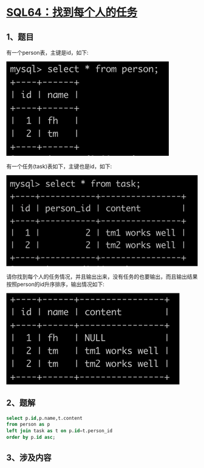 # [SQL64：找到每个人的任务](https://www.nowcoder.com/practice/9dd9182d029a4f1d8c1324b63fc719c9?tpId=82&rp=1&ru=%2Fta%2Fsql&qru=%2Fta%2Fsql%2Fquestion-ranking)


## 1、题目

有一个person表，主键是id，如下:

![SQL64-1](./image/SQL64-1.png)

有一个任务(task)表如下，主键也是id，如下:

![SQL64-2](./image/SQL64-2.png)

请你找到每个人的任务情况，并且输出出来，没有任务的也要输出，而且输出结果按照person的id升序排序，输出情况如下:

![SQL64-3](./image/SQL64-3.png)

## 2、题解


```sql
select p.id,p.name,t.content 
from person as p 
left join task as t on p.id=t.person_id 
order by p.id asc;
```

## 3、涉及内容
